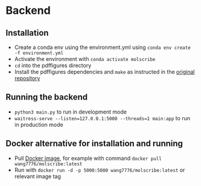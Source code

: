 # Backend

## Installation
 - Create a conda env using the environment.yml using `conda env create -f environment.yml`
 - Activate the environment with `conda activate molscribe`
 - `cd` into the pdffigures directory
 - Install the pdffigures dependencies and `make` as instructed in the [original repository](https://github.com/allenai/pdffigures)
 
 ## Running the backend
 - `python3 main.py` to run in development mode
 - `waitress-serve --listen=127.0.0.1:5000 --threads=1 main:app` to run in production mode
 
 ## Docker alternative for installation and running
 - Pull [Docker image](https://hub.docker.com/r/wang7776/molscribe), for example with command `docker pull wang7776/molscribe:latest`
 - Run with `docker run -d -p 5000:5000 wang7776/molscribe:latest` or relevant image tag
 
